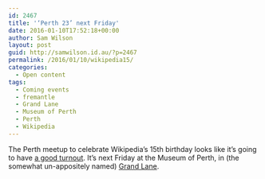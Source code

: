 ```yaml
---
id: 2467
title: '‘Perth 23’ next Friday'
date: 2016-01-10T17:52:18+00:00
author: Sam Wilson
layout: post
guid: http://samwilson.id.au/?p=2467
permalink: /2016/01/10/wikipedia15/
categories:
  - Open content
tags:
  - Coming events
  - fremantle
  - Grand Lane
  - Museum of Perth
  - Perth
  - Wikipedia
---
```

The Perth meetup to celebrate Wikipedia’s 15th birthday looks like it’s going to have [a good turnout](https://en.wikipedia.org/wiki/Wikipedia:Meetup/Perth/23#Attendees). It’s next Friday at the Museum of Perth, in (the somewhat un-appositely named) [Grand Lane](http://www.openstreetmap.org/?mlat=-31.95310&mlon=115.86068#map=19/-31.95310/115.86068 "View it on Openstreetmap").